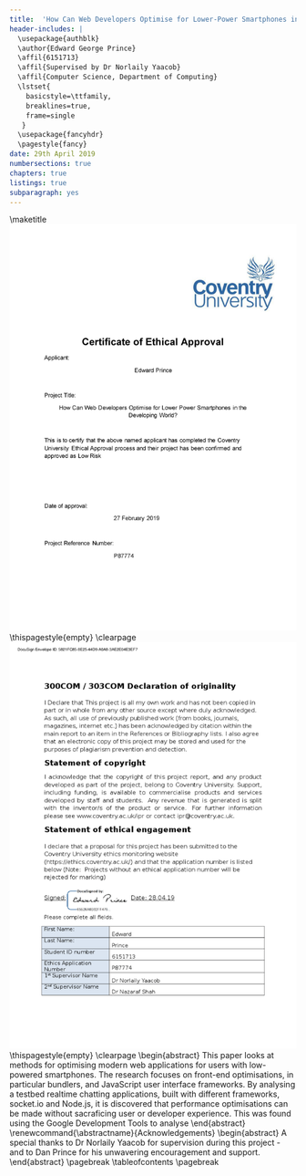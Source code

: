 ```yaml
---
title:  'How Can Web Developers Optimise for Lower-Power Smartphones in the Developing World?'
header-includes: |
  \usepackage{authblk}
  \author{Edward George Prince}
  \affil{6151713}
  \affil{Supervised by Dr Norlaily Yaacob}
  \affil{Computer Science, Department of Computing}
  \lstset{
    basicstyle=\ttfamily,
    breaklines=true,
    frame=single
   }
  \usepackage{fancyhdr}
  \pagestyle{fancy}
date: 29th April 2019
numbersections: true
chapters: true
listings: true
subparagraph: yes
---
```


\maketitle
![Certificate of Ethics](./certificate.jpg)
\thispagestyle{empty}
\clearpage
![Certificate of Ethics](./statement.png)
\thispagestyle{empty}
\clearpage
\begin{abstract}
  This paper looks at methods for optimising modern web applications for users with
  low-powered smartphones. The research focuses on front-end optimisations,
  in particular bundlers, and JavaScript user interface frameworks. 
  By analysing a testbed realtime chatting applications, built with
  different frameworks, socket.io and Node.js, it is discovered that
  performance optimisations can be made without sacraficing user or developer 
  experience. This was found using the Google Development Tools to analyse 
\end{abstract}
\renewcommand{\abstractname}{Acknowledgements}
\begin{abstract}
A special thanks to Dr Norlaily Yaacob for supervision during this
project - and to Dan Prince for his unwavering encouragement and support.
\end{abstract}
\pagebreak
\tableofcontents
\pagebreak
